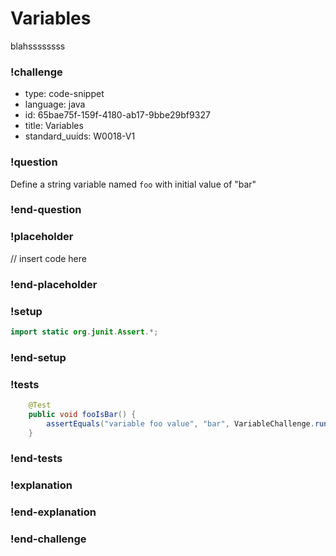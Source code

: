 # Variables

blahssssssss

### !challenge

* type: code-snippet
* language: java
* id: 65bae75f-159f-4180-ab17-9bbe29bf9327
* title: Variables
* standard_uuids: W0018-V1

### !question

Define a string variable named `foo` with initial value of "bar"

### !end-question

### !placeholder

// insert code here

### !end-placeholder

### !setup
```java
import static org.junit.Assert.*;
```
### !end-setup

### !tests
```java
    @Test
    public void fooIsBar() {
        assertEquals("variable foo value", "bar", VariableChallenge.run());
    }
```
### !end-tests

### !explanation

### !end-explanation

### !end-challenge
